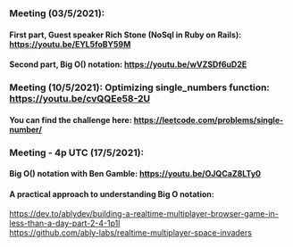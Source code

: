 ### Meeting (03/5/2021):  
#### First part, Guest speaker Rich Stone (NoSql in Ruby on Rails): https://youtu.be/EYL5foBY59M  
  
#### Second part, Big O() notation: https://youtu.be/wVZSDf6uD2E   

### Meeting (10/5/2021): Optimizing single_numbers function: https://youtu.be/cvQQEe58-2U  
#### You can find the challenge here: https://leetcode.com/problems/single-number/

### Meeting - 4p UTC (17/5/2021):  
#### Big O() notation with Ben Gamble: https://youtu.be/OJQCaZ8LTy0 
#### A practical approach to understanding Big O notation:
https://dev.to/ablydev/building-a-realtime-multiplayer-browser-game-in-less-than-a-day-part-2-4-1p1l  
https://github.com/ably-labs/realtime-multiplayer-space-invaders

